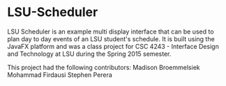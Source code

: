 # LSU-Scheduler
LSU Scheduler is an example multi display interface that can be used to plan day to day events of an LSU student's schedule. It is built using the JavaFX platform and was a class project for CSC 4243 - Interface Design and Technology at LSU during the Spring 2015 semester. 

This project had the following contributors:
Madison Broemmelsiek
Mohammad Firdausi
Stephen Perera
